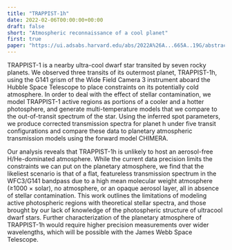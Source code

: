 ```yaml
---
title: "TRAPPIST-1h"
date: 2022-02-06T00:00:00+00:00
draft: false
short: "Atmospheric reconnaissance of a cool planet"
first: true
paper: "https://ui.adsabs.harvard.edu/abs/2022A%26A...665A..19G/abstract"
---
```


TRAPPIST-1 is a nearby ultra-cool dwarf star transited by seven rocky planets. We observed three transits of its outermost planet, TRAPPIST-1h, using the G141 grism of the Wide Field Camera 3 instrument aboard the Hubble Space Telescope to place constraints on its potentially cold atmosphere. In order to deal with the effect of stellar contamination, we model TRAPPIST-1 active regions as portions of a cooler and a hotter photosphere, and generate multi-temperature models that we compare to the out-of-transit spectrum of the star. Using the inferred spot parameters, we produce corrected transmission spectra for planet h under five transit configurations and compare these data to planetary atmospheric transmission models using the forward model CHIMERA. 

Our analysis reveals that TRAPPIST-1h is unlikely to host an aerosol-free H/He-dominated atmosphere. While the current data precision limits the constraints we can put on the planetary atmosphere, we find that the likeliest scenario is that of a flat, featureless transmission spectrum in the WFC3/G141 bandpass due to a high mean molecular weight atmosphere (≥1000 × solar), no atmosphere, or an opaque aerosol layer, all in absence of stellar contamination. This work outlines the limitations of modeling active photospheric regions with theoretical stellar spectra, and those brought by our lack of knowledge of the photospheric structure of ultracool dwarf stars. Further characterization of the planetary atmosphere of TRAPPIST-1h would require higher precision measurements over wider wavelengths, which will be possible with the James Webb Space Telescope. 